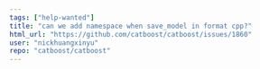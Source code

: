 ```yaml
---
tags: ["help-wanted"]
title: "can we add namespace when save_model in format cpp?"
html_url: "https://github.com/catboost/catboost/issues/1860"
user: "nickhuangxinyu"
repo: "catboost/catboost"
---
```



